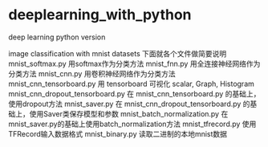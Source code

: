 # deeplearning_with_python
deep learning python version

image classification with mnist datasets
下面就各个文件做简要说明
mnist_softmax.py 用softmax作为分类方法
mnist_fnn.py 用全连接神经网络作为分类方法
mnist_cnn.py 用卷积神经网络作为分类方法
mnist_cnn_tensorboard.py 用 tensorboard 可视化 scalar, Graph, Histogram
mnist_cnn_dropout_tensorboard.py 在 mnist_cnn_tensorboard.py 的基础上，使用dropout方法
mnist_saver.py 在 mnist_cnn_dropout_tensorboard.py 的基础上，使用Saver类保存模型和参数
mnist_batch_normalization.py 在mnist_saver.py的基础上使用batch_normalization方法
mnist_tfrecord.py 使用TFRecord输入数据格式
mnist_binary.py 读取二进制的本地mnist数据

